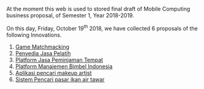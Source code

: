 At the moment this web is used to stored final draft of Mobile Computing business proposal, of Semester 1, Year 2018-2019.

On this day, Friday, October 19<sup>th</sup> 2018, we have collected 6 proposals of the following Innovations.

1. [Game Matchmacking](./mobcomp/Game_Matchmaking.pdf)
2. [Penyedia Jasa Pelatih](./mobcomp/Penyedia_Jasa_Pelatih.pdf)
3. [Platform Jasa Peminjaman Tempat](./mobcomp/Penyedia_Jasa_Pelatih.pdf)
4. [Platform Manajemen Bimbel Indonesia](./mobcomp/Platform_Manajemen_Bimbel_Indonesia.pdf)
5. [Aplikasi pencari makeup artist](./mobcomp/Sistem_Aplikasi_Mobile_Pencari_Makeup_Artist.pdf)
6. [Sistem Pencari pasar ikan air tawar](./mobcomp/Sistem_Pasar_Ikan_Air_Tawar.pdf)